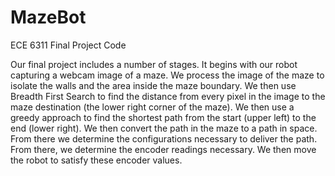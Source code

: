 # MazeBot
ECE 6311 Final Project Code

Our final project includes a number of stages. It begins with our robot capturing a webcam image of a maze. We process the image of the maze to isolate the walls and the area inside the maze boundary. We then use Breadth First Search to find the distance from every pixel in the image to the maze destination (the lower right corner of the maze). We then use a greedy approach to find the shortest path from the start (upper left) to the end (lower right). We then convert the path in the maze to a path in space. From there we determine the configurations necessary to deliver the path. From there, we determine the encoder readings necessary. We then move the robot to satisfy these encoder values.
